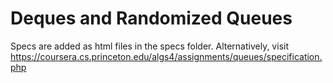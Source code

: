 # Deques and Randomized Queues

Specs are added as html files in the specs folder. 
Alternatively, visit https://coursera.cs.princeton.edu/algs4/assignments/queues/specification.php
